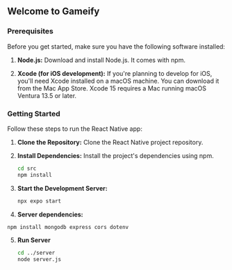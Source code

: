 ## Welcome to Gameify

### Prerequisites

Before you get started, make sure you have the following software installed:

1. **Node.js:** Download and install Node.js. It comes with npm.

2. **Xcode (for iOS development):** If you're planning to develop for iOS, you'll need Xcode installed on a macOS machine. You can download it from the Mac App Store. Xcode 15 requires a Mac running macOS Ventura 13.5 or later.



### Getting Started

Follow these steps to run the React Native app:

1. **Clone the Repository:** Clone the React Native project repository.

2. **Install Dependencies:** Install the project's dependencies using npm.

   ```bash
   cd src
   npm install
   ```


3. **Start the Development Server:**

   ```bash
   npx expo start
   ```

4.  **Server dependencies:** 
   ```bash
   npm install mongodb express cors dotenv
   ```

5. **Run Server**
   ```bash
   cd ../server
   node server.js
   ```
